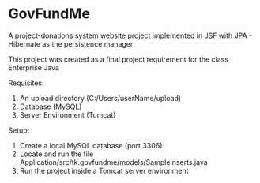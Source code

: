 # GovFundMe


A project-donations system website project implemented in JSF with JPA - Hibernate as the persistence manager 

This project was created as a final project requirement for the class Enterprise Java


Requisites:
1. An upload directory (C:/Users/userName/upload)
2. Database (MySQL)
3. Server Environment (Tomcat)

Setup: 
1) Create a local MySQL database (port 3306)
2) Locate and run the file Application/src/tk.govfundme/models/SampleInserts.java
3) Run the project inside a Tomcat server environment
